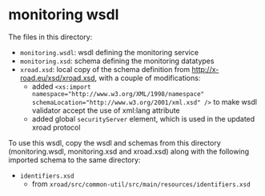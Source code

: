 # monitoring wsdl
The files in this directory:
- `monitoring.wsdl`: wsdl defining the monitoring service
- `monitoring.xsd`: schema defining the monitoring datatypes
- `xroad.xsd`: local copy of the schema definition from http://x-road.eu/xsd/xroad.xsd,
with a couple of modifications:
  - added
`<xs:import namespace="http://www.w3.org/XML/1998/namespace" schemaLocation="http://www.w3.org/2001/xml.xsd" />`
to make wsdl validator accept the use of xml:lang attribute
  - added global `securityServer` element, which is used in the updated xroad protocol

To use this wsdl, copy the wsdl and schemas from this directory
(monitoring.wsdl, monitoring.xsd and xroad.xsd) along with the following
imported schema to the same directory:
- `identifiers.xsd`
  - from `xroad/src/common-util/src/main/resources/identifiers.xsd`
